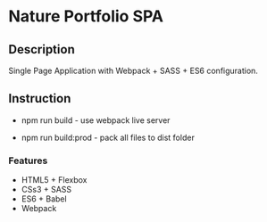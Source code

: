 Nature Portfolio SPA
===========================

Description
-------------------------

Single Page Application with Webpack + SASS + ES6 configuration.

Instruction
-------------------------
* npm run build - use webpack live server

* npm run build:prod - pack all files to dist folder

### Features

* HTML5 + Flexbox
* CSs3 + SASS
* ES6 + Babel
* Webpack

